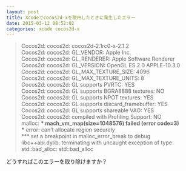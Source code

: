 ```yaml
---
layout: post
title: Xcodeでcocos2d-xを使用したときに発生したエラー
date: 2015-03-12 08:52:02
categories: xcode cocos2d-x
---
```

<!-- {% raw %} -->
<blockquote>
  <p>Cocos2d: cocos2d: cocos2d-2.1rc0-x-2.1.2<br>
  Cocos2d: cocos2d: GL_VENDOR:     Apple Inc.<br>
  Cocos2d: cocos2d: GL_RENDERER:   Apple Software Renderer<br>
  Cocos2d: cocos2d: GL_VERSION:    OpenGL ES 2.0 APPLE-10.3.0<br>
  Cocos2d: cocos2d: GL_MAX_TEXTURE_SIZE: 4096<br>
  Cocos2d: cocos2d: GL_MAX_TEXTURE_UNITS: 8<br>
  Cocos2d: cocos2d: GL supports PVRTC: YES<br>
  Cocos2d: cocos2d: GL supports BGRA8888 textures: NO<br>
  Cocos2d: cocos2d: GL supports NPOT textures: YES<br>
  Cocos2d: cocos2d: GL supports discard_framebuffer: YES<br>
  Cocos2d: cocos2d: GL supports shareable VAO: YES<br>
  Cocos2d: cocos2d: compiled with Profiling Support: NO<br>
  malloc: <strong>* mach_vm_map(size=1048576) failed (error code=3)<br>
  *</strong> error: can't allocate region securely<br>
  *** set a breakpoint in malloc_error_break to debug<br>
  libc++abi.dylib: terminating with uncaught exception of type std::bad_alloc: std::bad_alloc</p>
</blockquote>

<p>どうすればこのエラーを取り除けますか？</p>
<!-- {% endraw %} -->
